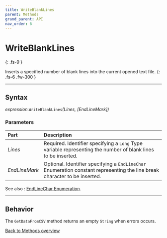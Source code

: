 ```yaml
---
title: WriteBlankLines
parent: Methods
grand_parent: API
nav_order: 6
---
```


# WriteBlankLines
{: .fs-9 }

Inserts a specified number of blank lines into the current opened text file.
{: .fs-6 .fw-300 }

---

## Syntax

*expression*.`WriteBlankLines`*(Lines, \[EndLineMark\])*

### Parameters

<table>
<thead>
<tr>
<th style="text-align: left;">Part</th>
<th style="text-align: left;">Description</th>
</tr>
</thead>
<tbody>
<tr>
<td style="text-align: left;"><em>Lines</em></td>
<td style="text-align: left;">Required. Identifier specifying a <code>Long</code> Type variable representing the number of blank lines to be inserted.</td>
</tr>
<tr>
<td style="text-align: left;"><em>EndLineMark</em></td>
<td style="text-align: left;">Optional. Identifier specifying a <code>EndLineChar</code> Enumeration constant representing the line break character to be inserted.</td>
</tr>
</tbody>
</table>

See also
: [EndLineChar Enumeration](https://ws-garcia.github.io/ECPTextStream/api/enumerations/endlinechar.html).

---

## Behavior

The `GetDataFromCSV` method returns an empty `String` when errors occurs.

[Back to Methods overview](https://ws-garcia.github.io/ECPTextStream/api/methods/)